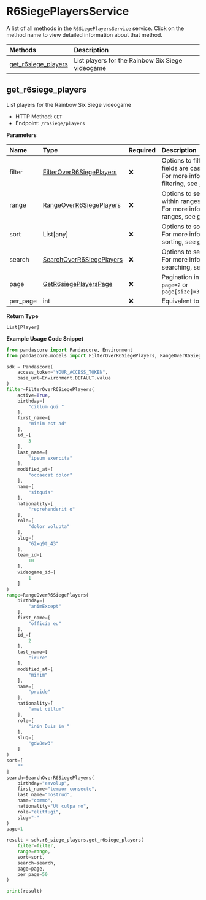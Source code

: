 # R6SiegePlayersService

A list of all methods in the `R6SiegePlayersService` service. Click on the method name to view detailed information about that method.

| Methods                                     | Description                                      |
| :------------------------------------------ | :----------------------------------------------- |
| [get_r6siege_players](#get_r6siege_players) | List players for the Rainbow Six Siege videogame |

## get_r6siege_players

List players for the Rainbow Six Siege videogame

- HTTP Method: `GET`
- Endpoint: `/r6siege/players`

**Parameters**

| Name     | Type                                                              | Required | Description                                                                                                                                         |
| :------- | :---------------------------------------------------------------- | :------- | :-------------------------------------------------------------------------------------------------------------------------------------------------- |
| filter   | [FilterOverR6SiegePlayers](../models/FilterOverR6SiegePlayers.md) | ❌       | Options to filter results. String fields are case sensitive <br/>For more information on filtering, see [docs](/docs/filtering-and-sorting#filter). |
| range    | [RangeOverR6SiegePlayers](../models/RangeOverR6SiegePlayers.md)   | ❌       | Options to select results within ranges <br/>For more information on ranges, see [docs](/docs/filtering-and-sorting#range).                         |
| sort     | List[any]                                                         | ❌       | Options to sort results <br/>For more information on sorting, see [docs](/docs/filtering-and-sorting#sort).                                         |
| search   | [SearchOverR6SiegePlayers](../models/SearchOverR6SiegePlayers.md) | ❌       | Options to search results <br/>For more information on searching, see [docs](/docs/filtering-and-sorting#search).                                   |
| page     | [GetR6siegePlayersPage](../models/GetR6siegePlayersPage.md)       | ❌       | Pagination in the form of `page=2` or `page[size]=30&page[number]=2`                                                                                |
| per_page | int                                                               | ❌       | Equivalent to `page[size]`                                                                                                                          |

**Return Type**

`List[Player]`

**Example Usage Code Snippet**

```python
from pandascore import Pandascore, Environment
from pandascore.models import FilterOverR6SiegePlayers, RangeOverR6SiegePlayers, SearchOverR6SiegePlayers

sdk = Pandascore(
    access_token="YOUR_ACCESS_TOKEN",
    base_url=Environment.DEFAULT.value
)
filter=FilterOverR6SiegePlayers(
    active=True,
    birthday=[
        "cillum qui "
    ],
    first_name=[
        "minim est ad"
    ],
    id_=[
        3
    ],
    last_name=[
        "ipsum exercita"
    ],
    modified_at=[
        "occaecat dolor"
    ],
    name=[
        "sitquis"
    ],
    nationality=[
        "reprehenderit o"
    ],
    role=[
        "dolor volupta"
    ],
    slug=[
        "62xq9t_43"
    ],
    team_id=[
        10
    ],
    videogame_id=[
        1
    ]
)
range=RangeOverR6SiegePlayers(
    birthday=[
        "animExcept"
    ],
    first_name=[
        "officia eu"
    ],
    id_=[
        2
    ],
    last_name=[
        "irure"
    ],
    modified_at=[
        "minim"
    ],
    name=[
        "proide"
    ],
    nationality=[
        "amet cillum"
    ],
    role=[
        "inin Duis in "
    ],
    slug=[
        "gdv8ew3"
    ]
)
sort=[
    ""
]
search=SearchOverR6SiegePlayers(
    birthday="eavolup",
    first_name="tempor consecte",
    last_name="nostrud",
    name="commo",
    nationality="Ut culpa no",
    role="elitfugi",
    slug="-"
)
page=1

result = sdk.r6_siege_players.get_r6siege_players(
    filter=filter,
    range=range,
    sort=sort,
    search=search,
    page=page,
    per_page=50
)

print(result)
```

<!-- This file was generated by liblab | https://liblab.com/ -->
